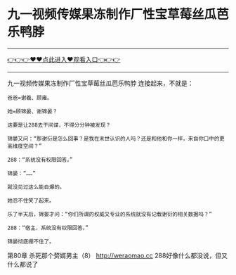 # 九一视频传媒果冻制作厂性宝草莓丝瓜芭乐鸭脖

<hr/><a href="https://github.com/etdfr/piqi/issues/1">👉👉👉♥♥点此进入♥观看入口👈👉👉</a><hr/>

九一视频传媒果冻制作厂性宝草莓丝瓜芭乐鸭脖
连接起来，不就是：

    爸爸=谢羲、顾雍。

    她=顾锦晏、谢锦晏？

    这要是让288去干间谍，不得分分钟被发现？

    锦晏又问：“那谢衍是怎么回事？是我在末世认识的人吗？还是和他和你一样，来自你口中的更高维度空间？”

    288：“系统没有权限回答。”

    锦晏：“……”

    就没见过这么能自爆的。

    她忍不住笑了起来。

    乐了半天后，锦晏才问：“你们所谓的权威又专业的系统就没有记载谢衍的相关数据吗？”

    288：“宿主，系统没有权限回答。”

    锦晏彻底绷不住了。

第80章 杀死那个赘婿男主（8）
http://weraomao.cc
    288好像什么都没说，但又什么都说了
